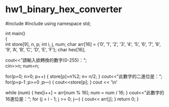 # hw1_binary_hex_converter
#include <iostream>
#include <string>
using namespace std;
  
int main()  
{  
  int store[9], n, p;
  int i, j, num;
  char arr[16] = {’0‘, ’1‘, ’2‘, ’3‘, ’4‘, ’5‘, ’6‘, ’7‘, ’8‘, ’9‘, ’A‘, ’B‘, ’C‘, ’D‘, ’E‘, ’F‘};
  char hex[16];

  cout<<”請輸入欲轉換的數字(0-255)：“;    
  cin>>n;
  num=n;

  for(p=0; n>0; p++)
  {
    store[p]=n%2;
    n= n/2;
  }
  cout<<”此數字的二進位是：“;
  for(p=p-1 ;p>=0 ;p—)
  {
    cout<<store[p];
  } 
  cout << ‘\n’
  
  while (num)
  {
      hex[i++] = arr[num % 16];
      num = num / 16;
  }
  cout<<”此數字的16進位是：“;
  for (j = i - 1; j >= 0; j—)
  {
      cout<< arr[j];
  }
  return 0;
}
